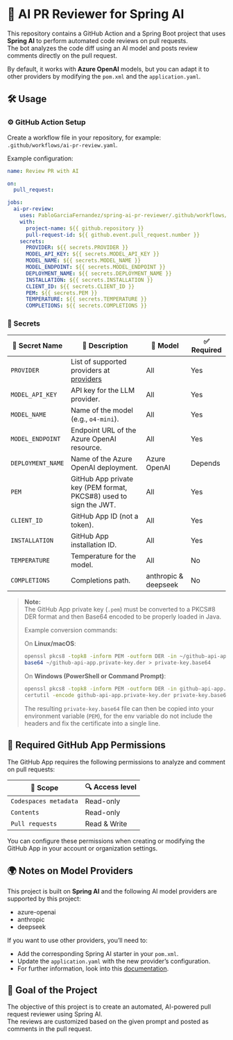# 🤖 AI PR Reviewer for Spring AI

This repository contains a GitHub Action and a Spring Boot project that uses **Spring AI** to perform automated code reviews on pull requests.  
The bot analyzes the code diff using an AI model and posts review comments directly on the pull request.

By default, it works with **Azure OpenAI** models, but you can adapt it to other providers by modifying the `pom.xml` and the `application.yaml`.

## 🛠️ Usage

### ⚙️ GitHub Action Setup

Create a workflow file in your repository, for example: `.github/workflows/ai-pr-review.yaml`.

Example configuration:

```yaml
name: Review PR with AI

on:
  pull_request:

jobs:
  ai-pr-review:
    uses: PabloGarciaFernandez/spring-ai-pr-reviewer/.github/workflows/ai-pr-review.yaml@master
    with:
      project-name: ${{ github.repository }}
      pull-request-id: ${{ github.event.pull_request.number }}
    secrets:
      PROVIDER: ${{ secrets.PROVIDER }}
      MODEL_API_KEY: ${{ secrets.MODEL_API_KEY }}
      MODEL_NAME: ${{ secrets.MODEL_NAME }}
      MODEL_ENDPOINT: ${{ secrets.MODEL_ENDPOINT }}
      DEPLOYMENT_NAME: ${{ secrets.DEPLOYMENT_NAME }}
      INSTALLATION: ${{ secrets.INSTALLATION }}
      CLIENT_ID: ${{ secrets.CLIENT_ID }}
      PEM: ${{ secrets.PEM }}
      TEMPERATURE: ${{ secrets.TEMPERATURE }}
      COMPLETIONS: ${{ secrets.COMPLETIONS }}
```

### 🔑 Secrets

| 🔐 Secret Name    | 📄 Description                                                         | 🤖 Model             | ✅ Required |
|-------------------|------------------------------------------------------------------------|----------------------|------------|
| `PROVIDER`        | List of supported providers at [providers](#-notes-on-model-providers) | All                  | Yes        |
| `MODEL_API_KEY`   | API key for the LLM provider.                                          | All                  | Yes        |
| `MODEL_NAME`      | Name of the model (e.g., `o4-mini`).                                   | All                  | Yes        |
| `MODEL_ENDPOINT`  | Endpoint URL of the Azure OpenAI resource.                             | All                  | Yes        |
| `DEPLOYMENT_NAME` | Name of the Azure OpenAI deployment.                                   | Azure OpenAI         | Depends    |
| `PEM`             | GitHub App private key (PEM format, PKCS#8) used to sign the JWT.      | All                  | Yes        |
| `CLIENT_ID`       | GitHub App ID (not a token).                                           | All                  | Yes        |
| `INSTALLATION`    | GitHub App installation ID.                                            | All                  | Yes        |
| `TEMPERATURE`     | Temperature for the model.                                             | All                  | No         |
| `COMPLETIONS`     | Completions path.                                                      | anthropic & deepseek | No         |


> **Note:**  
> The GitHub App private key (`.pem`) must be converted to a PKCS#8 DER format and then Base64 encoded to be properly loaded in Java.
>
> Example conversion commands:
>
> On **Linux/macOS**:
> ```bash
> openssl pkcs8 -topk8 -inform PEM -outform DER -in ~/github-api-app.private-key.pem -out ~/github-api-app.private-key.der -nocrypt
> base64 ~/github-api-app.private-key.der > private-key.base64
> ```
>
> On **Windows (PowerShell or Command Prompt)**:
> ```bash
> openssl pkcs8 -topk8 -inform PEM -outform DER -in github-api-app.private-key.pem -out github-api-app.private-key.der -nocrypt
> certutil -encode github-api-app.private-key.der private-key.base64
> ```
>
> The resulting `private-key.base64` file can then be copied into your environment variable (`PEM`), for the env 
> variable do not include the headers and fix the certificate into a single line.

## 🔐 Required GitHub App Permissions  
The GitHub App requires the following permissions to analyze and comment on pull requests:

| 🔧 Scope    | 🔍 Access level |
|-------------------|-----------------|
| `Codespaces metadata`   | Read-only       |
| `Contents`   | Read-only       |
| `Pull requests`   | Read & Write    |
	  
You can configure these permissions when creating or modifying the GitHub App in your account or organization settings.


## 🌍 Notes on Model Providers

This project is built on **Spring AI** and the following AI model providers are supported by this project:

- azure-openai
- anthropic
- deepseek

If you want to use other providers, you’ll need to:
- Add the corresponding Spring AI starter in your `pom.xml`.
- Update the `application.yaml` with the new provider’s configuration.
- For further information, look into this [documentation](https://docs.spring.io/spring-ai/reference/api/chatmodel.html).

## 🎯 Goal of the Project

The objective of this project is to create an automated, AI-powered pull request reviewer using Spring AI.  
The reviews are customized based on the given prompt and posted as comments in the pull request.
